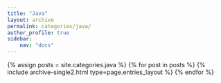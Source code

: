 ```yaml
---
title: "Java"
layout: archive
permalink: categories/java/
author_profile: true
sidebar:
    nav: "docs"
---
```


{% assign posts = site.categories.java %}
{% for post in posts %} {% include archive-single2.html type=page.entries_layout %} {% endfor %}